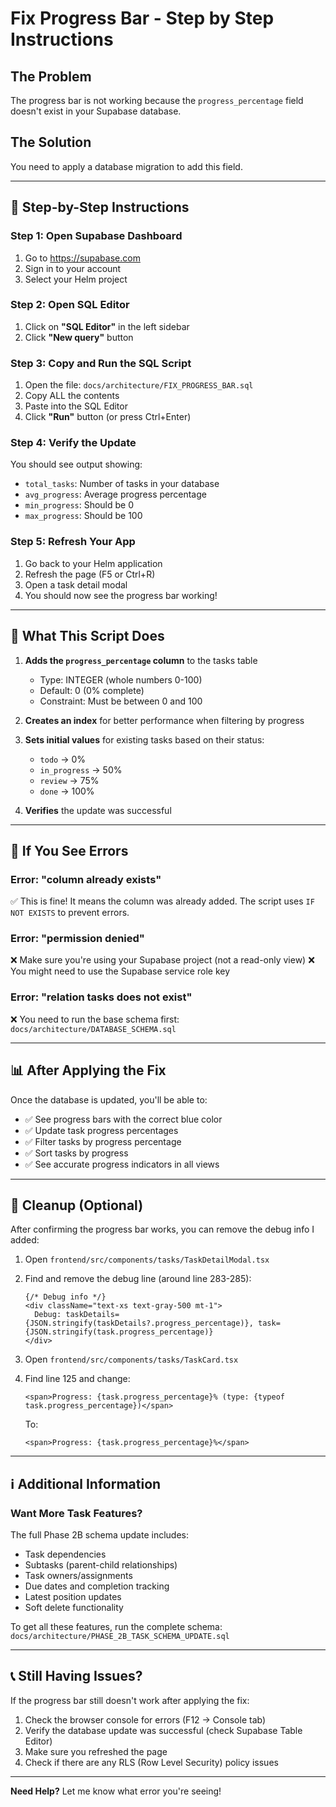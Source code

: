 # Fix Progress Bar - Step by Step Instructions

## The Problem
The progress bar is not working because the `progress_percentage` field doesn't exist in your Supabase database.

## The Solution
You need to apply a database migration to add this field.

---

## 🔧 Step-by-Step Instructions

### Step 1: Open Supabase Dashboard
1. Go to https://supabase.com
2. Sign in to your account
3. Select your Helm project

### Step 2: Open SQL Editor
1. Click on **"SQL Editor"** in the left sidebar
2. Click **"New query"** button

### Step 3: Copy and Run the SQL Script
1. Open the file: `docs/architecture/FIX_PROGRESS_BAR.sql`
2. Copy ALL the contents
3. Paste into the SQL Editor
4. Click **"Run"** button (or press Ctrl+Enter)

### Step 4: Verify the Update
You should see output showing:
- `total_tasks`: Number of tasks in your database
- `avg_progress`: Average progress percentage
- `min_progress`: Should be 0
- `max_progress`: Should be 100

### Step 5: Refresh Your App
1. Go back to your Helm application
2. Refresh the page (F5 or Ctrl+R)
3. Open a task detail modal
4. You should now see the progress bar working!

---

## 🎯 What This Script Does

1. **Adds the `progress_percentage` column** to the tasks table
   - Type: INTEGER (whole numbers 0-100)
   - Default: 0 (0% complete)
   - Constraint: Must be between 0 and 100

2. **Creates an index** for better performance when filtering by progress

3. **Sets initial values** for existing tasks based on their status:
   - `todo` → 0%
   - `in_progress` → 50%
   - `review` → 75%
   - `done` → 100%

4. **Verifies** the update was successful

---

## 🐛 If You See Errors

### Error: "column already exists"
✅ This is fine! It means the column was already added. The script uses `IF NOT EXISTS` to prevent errors.

### Error: "permission denied"
❌ Make sure you're using your Supabase project (not a read-only view)
❌ You might need to use the Supabase service role key

### Error: "relation tasks does not exist"
❌ You need to run the base schema first: `docs/architecture/DATABASE_SCHEMA.sql`

---

## 📊 After Applying the Fix

Once the database is updated, you'll be able to:
- ✅ See progress bars with the correct blue color
- ✅ Update task progress percentages
- ✅ Filter tasks by progress percentage
- ✅ Sort tasks by progress
- ✅ See accurate progress indicators in all views

---

## 🧹 Cleanup (Optional)

After confirming the progress bar works, you can remove the debug info I added:

1. Open `frontend/src/components/tasks/TaskDetailModal.tsx`
2. Find and remove the debug line (around line 283-285):
   ```tsx
   {/* Debug info */}
   <div className="text-xs text-gray-500 mt-1">
     Debug: taskDetails={JSON.stringify(taskDetails?.progress_percentage)}, task={JSON.stringify(task.progress_percentage)}
   </div>
   ```

3. Open `frontend/src/components/tasks/TaskCard.tsx`
4. Find line 125 and change:
   ```tsx
   <span>Progress: {task.progress_percentage}% (type: {typeof task.progress_percentage})</span>
   ```
   To:
   ```tsx
   <span>Progress: {task.progress_percentage}%</span>
   ```

---

## ℹ️ Additional Information

### Want More Task Features?
The full Phase 2B schema update includes:
- Task dependencies
- Subtasks (parent-child relationships)
- Task owners/assignments
- Due dates and completion tracking
- Latest position updates
- Soft delete functionality

To get all these features, run the complete schema:
`docs/architecture/PHASE_2B_TASK_SCHEMA_UPDATE.sql`

---

## 📞 Still Having Issues?

If the progress bar still doesn't work after applying the fix:
1. Check the browser console for errors (F12 → Console tab)
2. Verify the database update was successful (check Supabase Table Editor)
3. Make sure you refreshed the page
4. Check if there are any RLS (Row Level Security) policy issues

---

**Need Help?** Let me know what error you're seeing!




